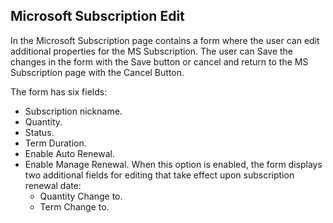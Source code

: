 ## Microsoft Subscription Edit

In the Microsoft Subscription page contains a form where the user can edit additional properties for the MS Subscription. The user can Save the changes in the form with the Save button or cancel and return to the MS Subscription page with the Cancel Button.

The form has six fields:
- Subscription nickname.
- Quantity.
- Status.
- Term Duration.
- Enable Auto Renewal.
- Enable Manage Renewal. When this option is enabled, the form displays two additional fields for editing that take effect upon subscription renewal date:
  - Quantity Change to.
  - Term Change to.
